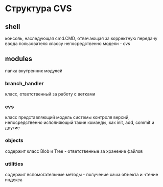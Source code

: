 # Структура CVS
## shell
консоль, наследующая cmd.CMD, отвечающая за корректную передачу ввода пользователя классу непосредственно модели - cvs
## modules
папка внутренних модулей
### branch_handler
класс, ответственный за работу с ветками
### cvs
класс представляющий модель системы контроля версий, непосредственно исполняющий такие команды, как init, add, commit и другие
### objects
содержит класс Blob и Tree - ответственные за хранение файлов
### utilities
содержит вспомогательные методы - получение хэша объекта и чтение индекса